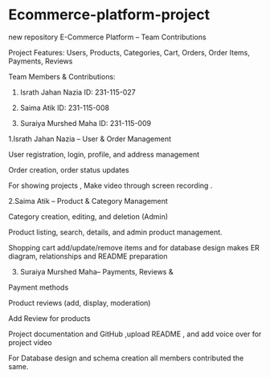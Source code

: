 # Ecommerce-platform-project
new repository
E-Commerce Platform – Team Contributions


Project Features:
Users, Products, Categories, Cart, Orders, Order Items, Payments, Reviews

Team Members & Contributions:

1. Israth Jahan Nazia
ID: 231-115-027

2. Saima Atik 
ID: 231-115-008 

3. Suraiya Murshed Maha
 ID: 231-115-009

1.Israth Jahan Nazia – User & Order Management

User registration, login, profile, and address management

Order creation, order status updates

For showing projects , Make video through screen recording . 

2.Saima Atik – Product & Category Management

Category creation, editing, and deletion (Admin)

Product listing, search, details, and admin product management.

Shopping cart add/update/remove items and for database design makes ER diagram, relationships and 
README preparation

3. Suraiya Murshed Maha– Payments, Reviews &  

Payment methods 

Product reviews (add, display, moderation)

Add  Review for products 

Project documentation and GitHub  ,upload README , and add  voice over for project video 

For Database design  and schema creation all members contributed the same.
